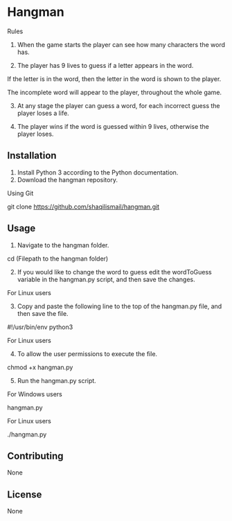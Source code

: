 # Hangman

Rules

1. When the game starts the player can see how many characters the word has.

2. The player has 9 lives to guess if a letter appears in the word.

If the letter is in the word, then the letter in the word is shown to the player.

The incomplete word will appear to the player, throughout the whole game.

3. At any stage the player can guess a word, for each incorrect guess the player loses a life.

4. The player wins if the word is guessed within 9 lives, otherwise the player loses.

## Installation

1. Install Python 3 according to the Python documentation.
2. Download the hangman repository.

Using Git

git clone https://github.com/shaqilismail/hangman.git

## Usage

1. Navigate to the hangman folder.

cd (Filepath to the hangman folder)

2. If you would like to change the word to guess edit the wordToGuess variable in the hangman.py script, and then save the changes.

For Linux users

3. Copy and paste the following line to the top of the hangman.py file, and then save the file.

#!/usr/bin/env python3

For Linux users

4. To allow the user permissions to execute the file.

chmod +x hangman.py

5. Run the hangman.py script.

For Windows users

hangman.py

For Linux users

./hangman.py

## Contributing

None

## License

None
